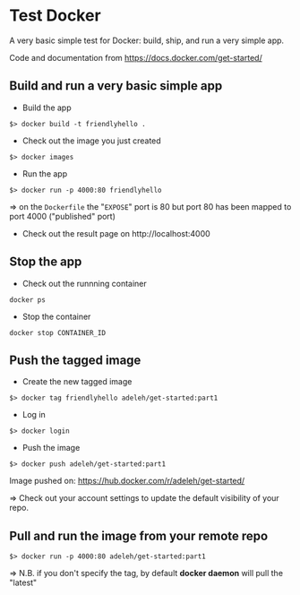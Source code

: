 # Test Docker

A very basic simple test for Docker: build, ship, and run a very simple app.

Code and documentation from https://docs.docker.com/get-started/

## Build and run a very basic simple app 

- Build the app

```
$> docker build -t friendlyhello .
```

- Check out the image you just created

```
$> docker images
```

- Run the app 

```
$> docker run -p 4000:80 friendlyhello
```

=> on the `Dockerfile` the "`EXPOSE`" port is 80 but port 80 has been mapped to port 4000 ("published" port)

- Check out the result page on http://localhost:4000


## Stop the app
 
- Check out the runnning container

```
docker ps
```

- Stop the container

```
docker stop CONTAINER_ID
```


## Push the tagged image

- Create the new tagged image

```
$> docker tag friendlyhello adeleh/get-started:part1
```

- Log in

```
$> docker login
```

- Push the image

```
$> docker push adeleh/get-started:part1
```

Image pushed on: https://hub.docker.com/r/adeleh/get-started/

=> Check out your account settings to update the default visibility of your repo.


## Pull and run the image from your remote repo

```
$> docker run -p 4000:80 adeleh/get-started:part1
```

=> N.B. if you don't specify the tag, by default **docker daemon** will pull the "latest"
